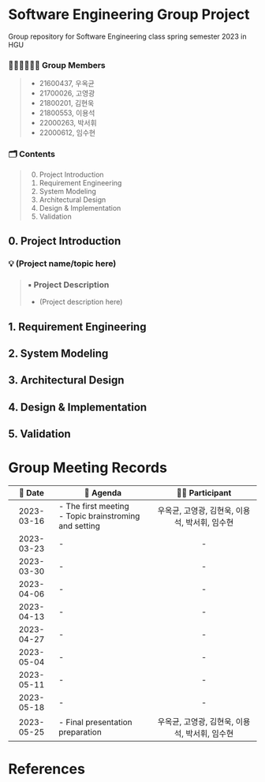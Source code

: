 # Software Engineering Group Project
Group repository for Software Engineering class spring semester 2023 in HGU

### 👨🏻‍💻👩🏻‍💻 Group Members
> * 21600437, 우옥균
> * 21700026, 고영광
> * 21800201, 김현욱
> * 21800553, 이용석
> * 22000263, 박서휘
> * 22000612, 임수현

### 🗂️ Contents
> 0. Project Introduction
> 1. Requirement Engineering
> 2. System Modeling
> 3. Architectural Design
> 4. Design & Implementation
> 5. Validation

## 0. Project Introduction
### 💡 (Project name/topic here)
> ### ▪️ Project Description
> * (Project description here)

## 1. Requirement Engineering

## 2. System Modeling

## 3. Architectural Design

## 4. Design & Implementation

## 5. Validation

# Group Meeting Records
| :date: Date | :page_facing_up: Agenda | :boy::girl: Participant |
|:---:|---|:---:|
| 2023-03-16 | - The first meeting<br>- Topic brainstroming and setting | 우옥균, 고영광, 김현욱, 이용석, 박서휘, 임수현 |
| 2023-03-23 | - | - |
| 2023-03-30 | - | - |
| 2023-04-06 | - | - |
| 2023-04-13 | - | - |
| 2023-04-27 | - | - |
| 2023-05-04 | - | - |
| 2023-05-11 | - | - |
| 2023-05-18 | - | - |
| 2023-05-25 | - Final presentation preparation | 우옥균, 고영광, 김현욱, 이용석, 박서휘, 임수현 |

# References
